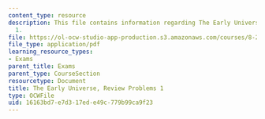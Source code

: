 ```yaml
---
content_type: resource
description: This file contains information regarding The Early Universe, Review Problems
  1.
file: https://ol-ocw-studio-app-production.s3.amazonaws.com/courses/8-286-the-early-universe-fall-2013/16163bd7e7d317ede49c779b99ca9f23_MIT8_286F13_q1review.pdf
file_type: application/pdf
learning_resource_types:
- Exams
parent_title: Exams
parent_type: CourseSection
resourcetype: Document
title: The Early Universe, Review Problems 1
type: OCWFile
uid: 16163bd7-e7d3-17ed-e49c-779b99ca9f23
---
```


